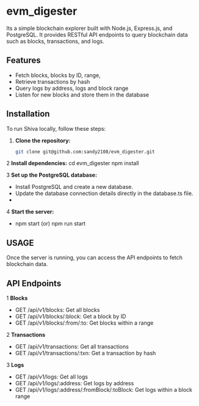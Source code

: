 # evm_digester

Its a simple blockchain explorer built with Node.js, Express.js, and PostgreSQL. It provides RESTful API endpoints to query blockchain data such as blocks, transactions, and logs.

## Features

- Fetch blocks, blocks by ID, range,
- Retrieve transactions by hash
- Query logs by address, logs and block range
- Listen for new blocks and store them in the database

## Installation

To run Shiva locally, follow these steps:

1. **Clone the repository:**

   ```bash
   git clone git@github.com:sandy2108/evm_digester.git
   
2 **Install dependencies:**
   cd evm_digester
   npm install
   
3 **Set up the PostgreSQL database:**
   - Install PostgreSQL and create a new database.
   - Update the database connection details directly in the database.ts file.
   - 
4 **Start the server:**
   - npm start (or) npm run start

## USAGE
Once the server is running, you can access the API endpoints to fetch blockchain data.

## API Endpoints
1 **Blocks**
  - GET /api/v1/blocks: Get all blocks
  - GET /api/v1/blocks/:block: Get a block by ID
  - GET /api/v1/blocks/:from/:to: Get blocks within a range
    
2 **Transactions**
  - GET /api/v1/transactions: Get all transactions
  - GET /api/v1/transactions/:txn: Get a transaction by hash

3 **Logs**
  - GET /api/v1/logs: Get all logs
  - GET /api/v1/logs/:address: Get logs by address
  - GET /api/v1/logs/:address/:fromBlock/:toBlock: Get logs within a block range

  

